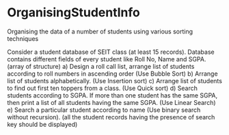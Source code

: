# OrganisingStudentInfo
Organising the data of a number of students using various sorting techniques


Consider a student database of SEIT class (at least 15 records).
Database contains different fields of every student like Roll No, Name and SGPA.(array of structure)
a) Design a roll call list, arrange list of students according to roll numbers in ascending order (Use Bubble Sort)
b) Arrange list of students alphabetically. (Use Insertion sort)
c) Arrange list of students to find out first ten toppers from a class. (Use Quick sort)
d) Search students according to SGPA. If more than one student has the same SGPA, then print a list of all students having the same SGPA. (Use Linear Search)
e) Search a particular student according to name (Use binary search without recursion). (all the student records having the presence of search key should be displayed)
